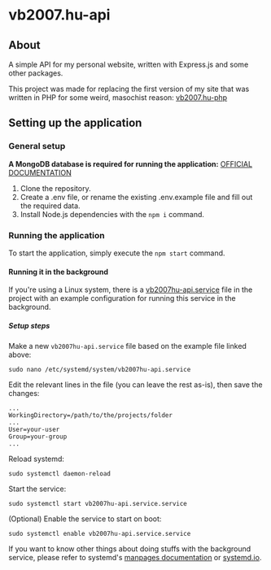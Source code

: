 # vb2007.hu-api

## About

A simple API for my personal website, written with Express.js and some other packages.

This project was made for replacing the first version of my site that was written in PHP for some weird, masochist reason: [vb2007.hu-php](https://github.com/vb2007/vb2007.hu-php)

## Setting up the application

### General setup

**A MongoDB database is required for running the application:** [OFFICIAL DOCUMENTATION](https://www.mongodb.com/docs/manual/installation/)

1. Clone the repository.
2. Create a .env file, or rename the existing .env.example file and fill out the required data.
3. Install Node.js dependencies with the `npm i` command.

### Running the application

To start the application, simply execute the `npm start` command.

#### Running it in the background

If you're using a Linux system, there is a [vb2007hu-api.service](./src/systemd/vb2007hu-api.service) file in the project with an example configuration for running this service in the background.

##### Setup steps

Make a new `vb2007hu-api.service` file based on the example file linked above:

```shell
sudo nano /etc/systemd/system/vb2007hu-api.service
```

Edit the relevant lines in the file (you can leave the rest as-is), then save the changes:

```service
...
WorkingDirectory=/path/to/the/projects/folder
...
User=your-user
Group=your-group
...
```

Reload systemd:

```shell
sudo systemctl daemon-reload
```

Start the service:

```shell
sudo systemctl start vb2007hu-api.service.service
```

(Optional) Enable the service to start on boot:

```shell
sudo systemctl enable vb2007hu-api.service.service
```

If you want to know other things about doing stuffs with the background service, please refer to systemd's [manpages documentation](https://manpages.org/systemd) or [systemd.io](https://systemd.io/).
